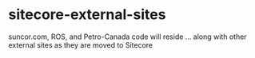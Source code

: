 # sitecore-external-sites
suncor.com, ROS, and Petro-Canada code will reside … along with other external sites as they are moved to Sitecore

